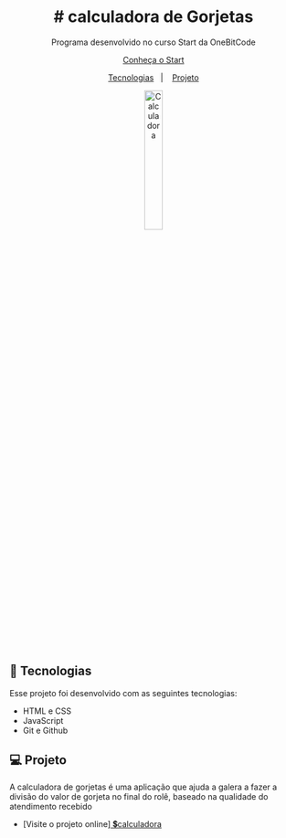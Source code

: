 <h1 align="center"> # calculadora de Gorjetas </h1>

<p align="center">
Programa desenvolvido no curso Start da OneBitCode<br/>
</p>

<p align="center">
  <a href="https://start.onebitcode.com/aulas?vgo_ee=1RZjz9ruFBl861MkZVohTjpxdzkQNl9LgdxZ9pnzLRY%3D" target="_blank">Conheça o Start</a>
  
<p align="center">
  <a href="#-tecnologias">Tecnologias</a>&nbsp;&nbsp;&nbsp;|&nbsp;&nbsp;&nbsp;
  <a href="#-projeto">Projeto</a>
</p>

<p align="center">
  <img alt="Calculadora" src="https://user-images.githubusercontent.com/30679375/217421392-7f69474f-4427-4c49-864c-7d347751f6aa.JPG" height="25%" width="25%">
</p>

## 🚀 Tecnologias

Esse projeto foi desenvolvido com as seguintes tecnologias:

- HTML e CSS
- JavaScript
- Git e Github

## 💻 Projeto

A calculadora de gorjetas é uma aplicação que ajuda a galera a fazer a divisão do valor de gorjeta no final do rolê, baseado na qualidade do atendimento recebido

- [Visite o projeto online]<a href="https://rennanlg.github.io/calculadora-gorjeta/" target="_blank"> 💲calculadora</a>


